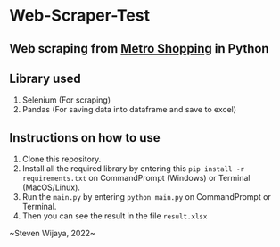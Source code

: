 # Web-Scraper-Test

## Web scraping from [Metro Shopping](https://online.metro-cc.ru/) in Python

## Library used
1. Selenium (For scraping)
2. Pandas (For saving data into dataframe and save to excel)

## Instructions on how to use
1. Clone this repository.
2. Install all the required library by entering this ```pip install -r requirements.txt``` on CommandPrompt (Windows) or Terminal (MacOS/Linux).
3. Run the ```main.py``` by entering ```python main.py``` on CommandPrompt or Terminal.
4. Then you can see the result in the file ```result.xlsx```

~Steven Wijaya, 2022~